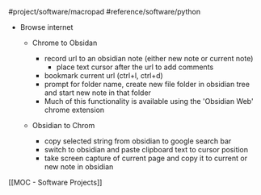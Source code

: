 #project/software/macropad
#reference/software/python

* Browse internet
	* Chrome to Obsidan
		* record url to an obsidian note (either new note or current note)
			* place text cursor after the url to add comments
		* bookmark current url (ctrl+l, ctrl+d)
		* prompt for folder name, create new file folder in obsidian tree and start new note in that folder
		* Much of this functionality is available using the 'Obsidian Web' chrome extension

	* Obsidian to Chrom
		* copy selected string from obsidian to google search bar
		* switch to obsidian and paste clipboard text to cursor position
		* take screen capture of current page and copy it to current or new note in obsidian

[[MOC - Software Projects]]